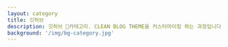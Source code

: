 ```yaml
---
layout: category
title: 깃허브
description: 깃허브 📁카테고리. CLEAN BLOG THEME을 커스터마이징 하는 과정입니다
background: '/img/bg-category.jpg'
---
```

